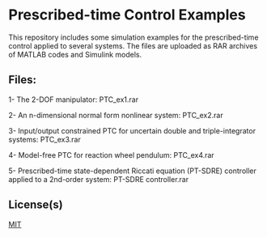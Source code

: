# Prescribed-time Control Examples

This repository includes some simulation examples for the prescribed-time control applied to several systems. The files are uploaded as RAR archives of MATLAB codes and Simulink models. 

## Files:

1- The 2-DOF manipulator: PTC_ex1.rar

2- An n-dimensional normal form nonlinear system: PTC_ex2.rar

3- Input/output constrained PTC for uncertain double and triple-integrator systems: PTC_ex3.rar

4- Model-free PTC for reaction wheel pendulum: PTC_ex4.rar

5- Prescribed-time state-dependent Riccati equation (PT-SDRE) controller applied to a 2nd-order system: PT-SDRE controller.rar


## License(s)

[MIT](https://choosealicense.com/licenses/mit/)
